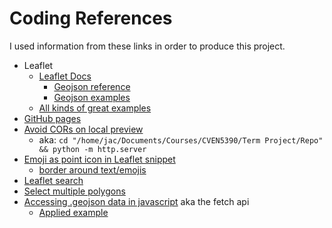 # Coding References

I used information from these links in order to produce this project.

* Leaflet
    * [Leaflet Docs](https://leafletjs.com/reference.html)
        * [Geojson reference](https://leafletjs.com/reference.html#geojson)
        * [Geojson examples](https://leafletjs.com/examples/geojson/)
    * [All kinds of great examples](https://tomik23.github.io/leaflet-examples/)
* [GitHub pages](https://docs.github.com/en/pages/getting-started-with-github-pages/creating-a-github-pages-site#creating-your-site)
* [Avoid CORs on local preview](https://stackoverflow.com/questions/10752055/cross-origin-requests-are-only-supported-for-http-error-when-loading-a-local)
    * aka: `cd "/home/jac/Documents/Courses/CVEN5390/Term Project/Repo" && python -m http.server`
* [Emoji as point icon in Leaflet snippet](https://gist.github.com/RikdeBoer/d98325632b8479757f4d32927e73bd01)
    * [border around text/emojis](https://stackoverflow.com/questions/2570972/css-font-border)
* [Leaflet search](https://opengeo.tech/maps/leaflet-search/)
* [Select multiple polygons](https://github.com/olanaso/Leaflet-Select-Polygons)
* [Accessing .geojson data in javascript](https://www.javascripttutorial.net/javascript-fetch-api/) aka the fetch api
    * [Applied example](https://dmitripavlutin.com/fetch-with-json/)
